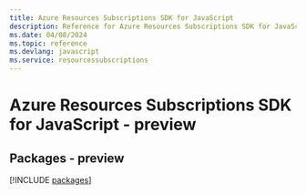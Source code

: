 ```yaml
---
title: Azure Resources Subscriptions SDK for JavaScript
description: Reference for Azure Resources Subscriptions SDK for JavaScript
ms.date: 04/08/2024
ms.topic: reference
ms.devlang: javascript
ms.service: resourcessubscriptions
---
```

# Azure Resources Subscriptions SDK for JavaScript - preview
## Packages - preview
[!INCLUDE [packages](resources-subscriptions-index.md)]